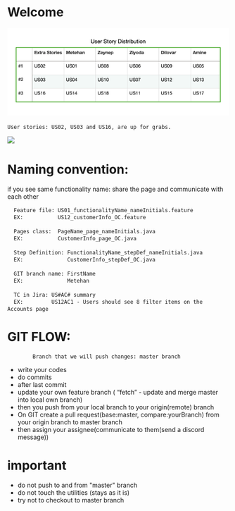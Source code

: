 # Welcome

![US_Distribution_Table.png](src/test/resources/US_Distribution_Table.png)

    User stories: US02, US03 and US16, are up for grabs.

<p align="center"></p>
<img src="https://64.media.tumblr.com/13d0bc3574085fd8024c5d0b6dca20f8/tumblr_pspgwp5emN1qf5hjqo8_540.gifv" height="220" />


# Naming convention:
if you see same functionality name: share the page and communicate with each other

      Feature file: US01_functionalityName_nameInitials.feature
      EX:           US12_customerInfo_OC.feature
      
      Pages class:  PageName_page_nameInitials.java
      EX:           CustomerInfo_page_OC.java
      
      Step Definition: FunctionalityName_stepDef_nameInitials.java
      EX:              CustomerInfo_stepDef_OC.java

      GIT branch name: FirstName
      EX:              Metehan

      TC in Jira: US#AC# summary
      EX:         US12AC1 - Users should see 8 filter items on the Accounts page 

# GIT FLOW:
            Branch that we will push changes: master branch
- write your codes
- do commits
- after last commit
- update your own feature branch (	“fetch” - update and merge master into local own branch)
- then you push from your local branch to your origin(remote) branch
- On GIT create a pull request(base:master, compare:yourBranch) from your origin branch to master branch
- then assign your assignee(communicate to them(send a discord message))

# important
- do not push to and from "master" branch
- do not touch the utilities (stays as it is)
- try not to checkout to master branch

